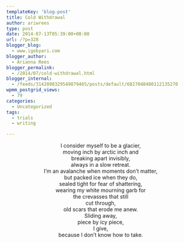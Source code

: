 ```yaml
---
templateKey: 'blog-post'
title: Cold Withdrawal
author: ariwrees
type: post
date: 2014-07-13T05:39:00+00:00
url: /?p=328
blogger_blog:
  - www.igobyari.com
blogger_author:
  - Arianna Rees
blogger_permalink:
  - /2014/07/cold-withdrawal.html
blogger_internal:
  - /feeds/3142898329549879465/posts/default/6827048480112135270
wpmm_postgrid_views:
  - 79
categories:
  - Uncategorized
tags:
  - trials
  - writing

---
```

<div dir="ltr" style="text-align: left;">
  <div style="text-align: center;">
    I consider myself to be a glacier,
  </div>
  
  <div style="text-align: center;">
    moving inch by arctic inch and
  </div>
  
  <div style="text-align: center;">
    breaking apart invisibly,
  </div>
  
  <div style="text-align: center;">
  </div>
  
  <div style="text-align: center;">
    always in a slow retreat.
  </div>
  
  <div style="text-align: center;">
  </div>
  
  <div style="text-align: center;">
    I&#8217;m an avalanche when moments don&#8217;t matter,
  </div>
  
  <div style="text-align: center;">
    but packed ice when they do,
  </div>
  
  <div style="text-align: center;">
    sealed tight for fear of shattering,
  </div>
  
  <div style="text-align: center;">
    wearing my white mourning garb for
  </div>
  
  <div style="text-align: center;">
    the crevasses that still
  </div>
  
  <div style="text-align: center;">
    cut through,
  </div>
  
  <div style="text-align: center;">
  </div>
  
  <div style="text-align: center;">
    old scars that erode me anew.
  </div>
  
  <div style="text-align: center;">
  </div>
  
  <div style="text-align: center;">
    Sliding away,
  </div>
  
  <div style="text-align: center;">
    piece by icy piece,
  </div>
  
  <div style="text-align: center;">
    I give,
  </div>
  
  <div style="text-align: center;">
    because I don&#8217;t know how to take.
  </div>
</div>